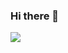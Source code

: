 ### Hi there 👋

![](https://github-readme-stats.vercel.app/api?username=sdnass&show_icons=true&hide_title=true)
